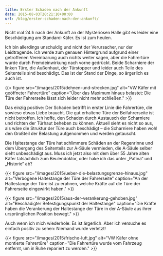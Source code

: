 ```yaml
---
title: Erster Schaden nach der Ankunft
date: 2015-08-03T20:21:10+00:00
url: /blog/erster-schaden-nach-der-ankunft/
---
```


Nicht mal 24 h nach der Ankunft an der Mysteriösen Halle gibt es leider eine Beschädigung am Standard-Käfer. Es ist zum heulen.

Ich bin allerdings unschuldig und nicht der Verursacher, nur der Leidtragende. Ich werde zum genauen Hintergrund aufgrund einer getroffenen Vereinbarung auch nichts weiter sagen, aber die Fahrertüre wurde durch Fremdeinwirkung nach vorne gedrückt. Beide Scharniere der linken Türe, die Außenhaut, der Türstopper und leider auch Teile des Seitenteils sind beschädigt. Das ist der Stand der Dinge, so ärgerlich es auch ist.

<!--more-->

{{< figure src="/images/2015/dehnen-und-strecken.jpg" alt="VW Käfer mit geöffneter Fahrertüre" caption="Über das Maximum hinaus belastet: Die Türe der Fahrerseite lässt sich leider nicht mehr schließen." >}}

Das einzig positive: Der Schaden betrifft in erster Linie die Fahrertüre, die sowieso etwas Liebe braucht. Die gut erhaltene Türe der Beifahrerseite ist nicht betroffen. Ich hoffe, den Schaden durch Austausch der Scharniere und richten der Türhaut beheben zu können. Aktuell sieht es nicht so aus, als wäre die Struktur der Türe auch beschädigt – die Scharniere haben wohl den Großteil der Belastung aufgenommen und werden getauscht.

Die Haltestange der Türe hat schlimmere Schäden an der Regenrinne und dem Übergang des Seitenteils zur A-Säule vermieden, die A-Säule selber sieht unbeschädigt aus. Muss ich jetzt also mit dem über 55 Jahre alten Käfer tatsächlich zum Beulendoktor, oder hake ich das unter „Patina“ und „Historie“ ab?

{{< figure src="/images/2015/ueber-die-belastungsgrenze-hinaus.jpg" alt="Verbogene Haltestange der Türe der Fahrerseite" caption="An der Haltestange der Türe ist zu erahnen, welche Kräfte auf die Türe der Fahrerseite eingewirkt haben." >}}

{{< figure src="/images/2015/aus-der-verankerung-gehoben.jpg" alt="Beschädigter Befestigungspunkt der Haltestange" caption="Die Kräfte haben die Verankerung der Haltestange der Türe in der A-Säule aus ihrer ursprünglichen Position bewegt." >}}

Auch wenn ich mich wiederhole: Es ist ärgerlich. Aber ich versuche es einfach positiv zu sehen: Niemand wurde verletzt!

{{< figure src="/images/2015/frische-luft.jpg" alt="VW Käfer ohne montierte Fahrertüre" caption="Die Fahrertüre wurde vom Fahrzeug entfernt, um in Ruhe repariert zu werden." >}}
